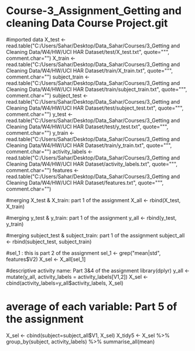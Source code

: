 # Course-3_Assignment_Getting and cleaning Data Course Project.git
#imported data
X_test <- read.table("C:/Users/Sahar/Desktop/Data_Sahar/Courses/3_Getting and Cleaning Data/W4/HW/UCI HAR Dataset/test/X_test.txt", quote="\"", comment.char="")
X_train <- read.table("C:/Users/Sahar/Desktop/Data_Sahar/Courses/3_Getting and Cleaning Data/W4/HW/UCI HAR Dataset/train/X_train.txt", quote="\"", comment.char="")
subject_train <- read.table("C:/Users/Sahar/Desktop/Data_Sahar/Courses/3_Getting and Cleaning Data/W4/HW/UCI HAR Dataset/train/subject_train.txt", quote="\"", comment.char="")
subject_test <- read.table("C:/Users/Sahar/Desktop/Data_Sahar/Courses/3_Getting and Cleaning Data/W4/HW/UCI HAR Dataset/test/subject_test.txt", quote="\"", comment.char="")
y_test <- read.table("C:/Users/Sahar/Desktop/Data_Sahar/Courses/3_Getting and Cleaning Data/W4/HW/UCI HAR Dataset/test/y_test.txt", quote="\"", comment.char="")
y_train <- read.table("C:/Users/Sahar/Desktop/Data_Sahar/Courses/3_Getting and Cleaning Data/W4/HW/UCI HAR Dataset/train/y_train.txt", quote="\"", comment.char="")
activity_labels <- read.table("C:/Users/Sahar/Desktop/Data_Sahar/Courses/3_Getting and Cleaning Data/W4/HW/UCI HAR Dataset/activity_labels.txt", quote="\"", comment.char="")
features <- read.table("C:/Users/Sahar/Desktop/Data_Sahar/Courses/3_Getting and Cleaning Data/W4/HW/UCI HAR Dataset/features.txt", quote="\"", comment.char="")


#merging X_test & X_train: part 1 of the assignment
X_all <- rbind(X_test, X_train)

#merging y_test & y_train: part 1 of the assignment
y_all <- rbind(y_test, y_train)

#merging subject_test & subject_train: part 1 of the assignment
subject_all <- rbind(subject_test, subject_train)
               

#sel_1 : this is part 2 of the assignment 
sel_1 <- grep("mean|std", features$V2)
X_sel <- X_all[sel_1]

#descriptive activity name: Part 3&4 of the assignment
library(dplyr)
y_all <- mutate(y_all, activity_labels = activity_labels[V1,2])
X_sel <- cbind(activity_labels=y_all$activity_labels, X_sel)

# average of each variable: Part 5 of the assignment
X_sel <- cbind(subject=subject_all$V1, X_sel)
X_tidy5 <- X_sel %>%
  group_by(subject, activity_labels) %>%
  summarise_all(mean)
